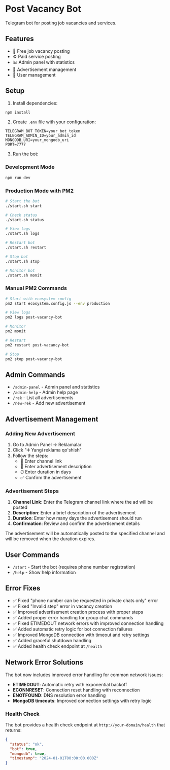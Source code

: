 # Post Vacancy Bot

Telegram bot for posting job vacancies and services.

## Features

- 💼 Free job vacancy posting
- ⚙️ Paid service posting
- 📊 Admin panel with statistics
- 📢 Advertisement management
- 👥 User management

## Setup

1. Install dependencies:

```bash
npm install
```

2. Create `.env` file with your configuration:

```env
TELEGRAM_BOT_TOKEN=your_bot_token
TELEGRAM_ADMIN_ID=your_admin_id
MONGODB_URI=your_mongodb_uri
PORT=7777
```

3. Run the bot:

### Development Mode

```bash
npm run dev
```

### Production Mode with PM2

```bash
# Start the bot
./start.sh start

# Check status
./start.sh status

# View logs
./start.sh logs

# Restart bot
./start.sh restart

# Stop bot
./start.sh stop

# Monitor bot
./start.sh monit
```

### Manual PM2 Commands

```bash
# Start with ecosystem config
pm2 start ecosystem.config.js --env production

# View logs
pm2 logs post-vacancy-bot

# Monitor
pm2 monit

# Restart
pm2 restart post-vacancy-bot

# Stop
pm2 stop post-vacancy-bot
```

## Admin Commands

- `/admin-panel` - Admin panel and statistics
- `/admin-help` - Admin help page
- `/rek` - List all advertisements
- `/new-rek` - Add new advertisement

## Advertisement Management

### Adding New Advertisement

1. Go to Admin Panel → Reklamalar
2. Click "➕ Yangi reklama qo'shish"
3. Follow the steps:
   - 🔗 Enter channel link
   - 📝 Enter advertisement description
   - ⏰ Enter duration in days
   - ✅ Confirm the advertisement

### Advertisement Steps

1. **Channel Link**: Enter the Telegram channel link where the ad will be posted
2. **Description**: Enter a brief description of the advertisement
3. **Duration**: Enter how many days the advertisement should run
4. **Confirmation**: Review and confirm the advertisement details

The advertisement will be automatically posted to the specified channel and will be removed when the duration expires.

## User Commands

- `/start` - Start the bot (requires phone number registration)
- `/help` - Show help information

## Error Fixes

- ✅ Fixed "phone number can be requested in private chats only" error
- ✅ Fixed "Invalid step" error in vacancy creation
- ✅ Improved advertisement creation process with proper steps
- ✅ Added proper error handling for group chat commands
- ✅ Fixed ETIMEDOUT network errors with improved connection handling
- ✅ Added automatic retry logic for bot connection failures
- ✅ Improved MongoDB connection with timeout and retry settings
- ✅ Added graceful shutdown handling
- ✅ Added health check endpoint at `/health`

## Network Error Solutions

The bot now includes improved error handling for common network issues:

- **ETIMEDOUT**: Automatic retry with exponential backoff
- **ECONNRESET**: Connection reset handling with reconnection
- **ENOTFOUND**: DNS resolution error handling
- **MongoDB timeouts**: Improved connection settings with retry logic

### Health Check

The bot provides a health check endpoint at `http://your-domain/health` that returns:

```json
{
  "status": "ok",
  "bot": true,
  "mongodb": true,
  "timestamp": "2024-01-01T00:00:00.000Z"
}
```
